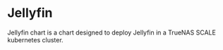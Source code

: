 # Jellyfin

Jellyfin chart is a chart designed to deploy Jellyfin in a TrueNAS SCALE kubernetes cluster.
